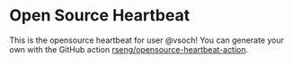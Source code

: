# Open Source Heartbeat

This is the opensource heartbeat for user @vsoch!  You can generate
your own with the GitHub action [rseng/opensource-heartbeat-action](https://rseng/opensource-heartbeat-action).
